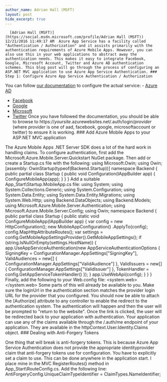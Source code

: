 ```yaml
---
author_name: Adrian Hall (MSFT)
layout: post
hide_excerpt: true
---
```

      [Adrian Hall (MSFT)](https://social.msdn.microsoft.com/profile/Adrian Hall (MSFT))  12/21/2016 11:49:17 AM  Azure App Service has a facility called "Authentication / Authorization" and it assists primarily with the authentication requirements of Azure Mobile Apps. However, you can also use this in your web applications to abstract away the authentication needs. This makes it easy to integrate Facebook, Google, Microsoft Account, Twitter and Azure AD authentication schemes. This blog post will go through the process of configuring an ASP.NET MVC application to use Azure App Service Authentication. ### Step 1: Configure Azure App Service Authentication / Authorization

 You can follow [our documentation](https://docs.microsoft.com/en-us/azure/app-service/app-service-authentication-overview) to configure the actual service:  - [Azure AD](https://docs.microsoft.com/en-us/azure/app-service-mobile/app-service-mobile-how-to-configure-active-directory-authentication)
 - [Facebook](https://docs.microsoft.com/en-us/azure/app-service-mobile/app-service-mobile-how-to-configure-facebook-authentication)
 - [Google](https://docs.microsoft.com/en-us/azure/app-service-mobile/app-service-mobile-how-to-configure-google-authentication)
 - [Microsoft](https://docs.microsoft.com/en-us/azure/app-service-mobile/app-service-mobile-how-to-configure-microsoft-authentication)
 - [Twitter](https://docs.microsoft.com/en-us/azure/app-service-mobile/app-service-mobile-how-to-configure-twitter-authentication)
  Once you have followed the documentation, you should be able to browse to https://*yoursite*.azurewebsites.net/.auth/login/*provider* (where *provider* is one of aad, facebook, google, microsoftaccount or twitter) to ensure it is working. ### Add Azure Mobile Apps to your ASP.NET MVC application

 The Azure Mobile Apps .NET Server SDK does a lot of the hard work in handling claims. To configure authentication, first add the Microsoft.Azure.Mobile.Server.Quickstart NuGet package. Then add or create a Startup.cs file with the following:  using Microsoft.Owin; using Owin; [assembly: OwinStartup(typeof(Backend.Startup))] namespace Backend { public partial class Startup { public void Configuration(IAppBuilder app) { ConfigureMobileApp(app); } } }  Add a suitable App\_Start\Startup.MobileApp.cs file:  using System; using System.Collections.Generic; using System.Configuration; using System.Data.Entity; using System.Data.Entity.Migrations; using System.Web.Http; using Backend.DataObjects; using Backend.Models; using Microsoft.Azure.Mobile.Server.Authentication; using Microsoft.Azure.Mobile.Server.Config; using Owin; namespace Backend { public partial class Startup { public static void ConfigureMobileApp(IAppBuilder app) { var config = new HttpConfiguration(); new MobileAppConfiguration() .ApplyTo(config); config.MapHttpAttributeRoutes(); var settings = config.GetMobileAppSettingsProvider().GetMobileAppSettings(); if (string.IsNullOrEmpty(settings.HostName)) { app.UseAppServiceAuthentication(new AppServiceAuthenticationOptions { SigningKey = ConfigurationManager.AppSettings["SigningKey"], ValidAudiences = new[] { ConfigurationManager.AppSettings["ValidAudience"] }, ValidIssuers = new[] { ConfigurationManager.AppSettings["ValidIssuer"] }, TokenHandler = config.GetAppServiceTokenHandler() }); } app.UseWebApi(config); } } }  Finally, add the following to your Web.config file:  <appSettings> <add key="webpages:Enabled" value="false" /> <add key="PreserveLoginUrl" value="true" /> <add key="MS\_SigningKey" value="Overridden by portal settings" /> <add key="EMA\_RuntimeUrl" value="Overridden by portal settings" /> <add key="MS\_NotificationHubName" value="Overridden by portal settings" /> <add key="SigningKey" value="Overridden by portal settings" /> <add key="ValidAudience" value="https://chapter6.azurewebsites.net/" /> <add key="ValidIssuer" value="https://chapter6.azurewebsites.net/" /> </appSettings> <system.web> <compilation debug="true" targetFramework="4.5.2"/> <httpRuntime targetFramework="4.5.2"/> <authentication mode="Forms"> <forms loginUrl="/.auth/login/aad" timeout="2880"/> </authentication> </system.web>  Some parts of this will already be available to you. Make sure the loginUrl in the authentication section matches the provider login URL for the provider that you configured. You should now be able to attach the [Authorize] attribute to any controller to enable the redirect to the authentication system. The authentication will happen and then the user will be prompted to "return to the website". Once the link is clicked, the user will be redirected back to your application with authentication. Your application can use any of the claims available through the /.auth/me endpoint of your application. They are available in the httpContext.User.Identity.Claims object. ### Dealing with Anti-Forgery Tokens

 One thing that will break is anti-forgery tokens. This is because Azure App Service Authentication does not provide the appropriate identityprovider claim that anti-forgery tokens use for configuration. You have to explicitly set a claim to use. This can be done anywhere in the application start. I place mine in the MVC RegisterRoutes() method in App\_Start\RouteConfig.cs. Add the following line:  AntiForgeryConfig.UniqueClaimTypeIdentifier = ClaimTypes.NameIdentifier;       